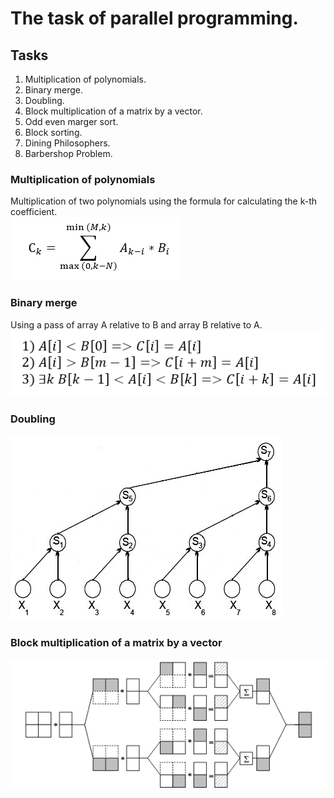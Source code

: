 # The task of parallel programming.
## Tasks
1. Multiplication of polynomials.
2. Binary merge.
3. Doubling.
4. Block multiplication of a matrix by a vector.
5. Odd even marger sort.
6. Block sorting.
7. Dining Philosophers.
8. Barbershop Problem.

### Multiplication of polynomials
Multiplication of two polynomials using the formula for calculating the k-th coefficient.</br>
![](/Polynomials/formula.png)
### Binary merge
Using a pass of array A relative to B and array B relative to A.</br>
![](/BinaryMerge/formula.png)
### Doubling
![](/Doubling/Cascade.jpg)
### Block multiplication of a matrix by a vector
![](/BlockMultiplication/Scheme.png)
